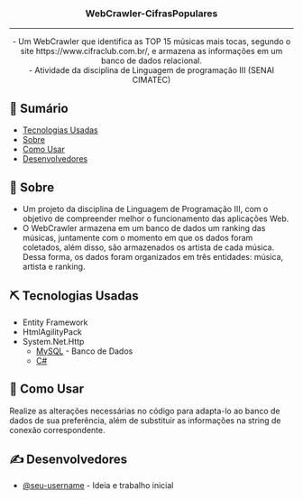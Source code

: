 <h3 align="center">WebCrawler-CifrasPopulares</h3>

---

<p align="center"> - Um WebCrawler que identifica as TOP 15 músicas mais tocas, segundo o site https://www.cifraclub.com.br/, e armazena as informações em um banco de dados relacional.
    <br>
    - Atividade da disciplina de Linguagem de programação III (SENAI CIMATEC)
    <br>
</p>



## 📝 Sumário
- [Tecnologias Usadas](#tecnologias-usadas)
- [Sobre](#sobre)
- [Como Usar](#como-usar)
- [Desenvolvedores](#desenvolvedores)

## 🧐 Sobre <a name = "sobre"></a>
- Um projeto da disciplina de Linguagem de Programação III, com o objetivo de compreender melhor o funcionamento das aplicações Web.
- O WebCrawler armazena em um banco de dados um ranking das músicas, juntamente com o momento em que os dados foram coletados, além disso, são armazenados os artista de cada música. Dessa forma, os dados foram organizados em três entidades: música, artista e ranking.

## ⛏️ Tecnologias Usadas <a name = "tecnologias-usadas"></a>
* Entity Framework
* HtmlAgilityPack
* System.Net.Http
  - [MySQL](https://www.mysql.com/) - Banco de Dados
  - [C#](https://docs.microsoft.com/pt-br/dotnet/csharp/)

## 🎈 Como Usar <a name="como-usar"></a>

Realize as alterações necessárias no código para adapta-lo ao banco de dados de sua preferência, além de substituir as informações na string de conexão correspondente.

## ✍️ Desenvolvedores <a name = "desenvolvedores"></a>

- [@seu-username](https://github.com/seu-username) - Ideia e trabalho inicial
